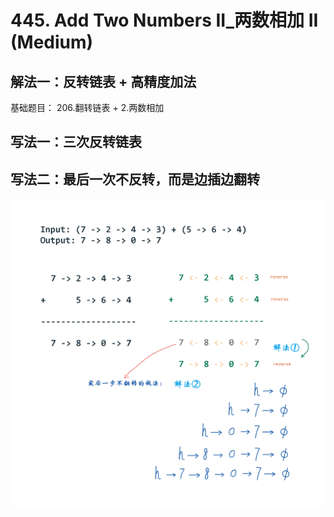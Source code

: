 # 445. Add Two Numbers II_两数相加 II (Medium)

## 解法一：反转链表 + 高精度加法

基础题目： 206.翻转链表 +  2.两数相加

## 写法一：三次反转链表



## 写法二：最后一次不反转，而是边插边翻转

![solve](https://raw.githubusercontent.com/KimmiGYH/LeetCode_Notes_Public/master/Section05_Solutions/0445_Add%20Two%20Numbers%20II_%E4%B8%A4%E6%95%B0%E7%9B%B8%E5%8A%A0%20II/solve.png)
